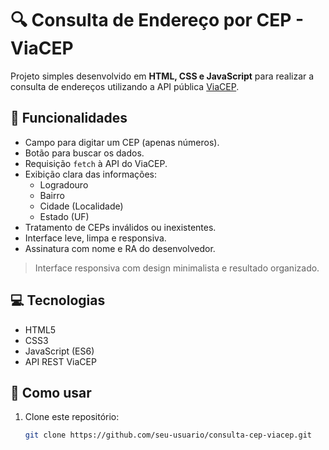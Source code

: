 # 🔍 Consulta de Endereço por CEP - ViaCEP

Projeto simples desenvolvido em **HTML, CSS e JavaScript** para realizar a consulta de endereços utilizando a API pública [ViaCEP](https://viacep.com.br).

## 🚀 Funcionalidades

- Campo para digitar um CEP (apenas números).
- Botão para buscar os dados.
- Requisição `fetch` à API do ViaCEP.
- Exibição clara das informações:
  - Logradouro
  - Bairro
  - Cidade (Localidade)
  - Estado (UF)
- Tratamento de CEPs inválidos ou inexistentes.
- Interface leve, limpa e responsiva.
- Assinatura com nome e RA do desenvolvedor.

> Interface responsiva com design minimalista e resultado organizado.

## 💻 Tecnologias

- HTML5
- CSS3
- JavaScript (ES6)
- API REST ViaCEP

## 📂 Como usar

1. Clone este repositório:
   ```bash
   git clone https://github.com/seu-usuario/consulta-cep-viacep.git
